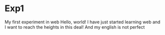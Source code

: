 # Exp1
My first experiment in web
Hello, world!
I have just started learning web and I want to reach the heights in this deal!
And my english is not perfect
